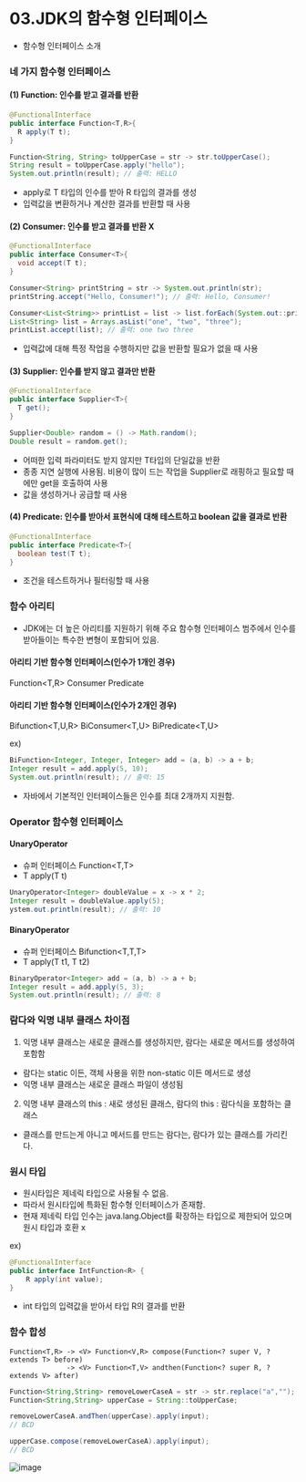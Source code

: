# 03.JDK의 함수형 인터페이스 
- 함수형 인터페이스 소개

### 네 가지 함수형 인터페이스
#### (1) Function: 인수를 받고 결과를 반환
```java
@FunctionalInterface
public interface Function<T,R>{
  R apply(T t);
}

Function<String, String> toUpperCase = str -> str.toUpperCase();
String result = toUpperCase.apply("hello");
System.out.println(result); // 출력: HELLO
```
- apply로 T 타입의 인수를 받아 R 타입의 결과를 생성
- 입력값을 변환하거나 계산한 결과를 반환할 때 사용

#### (2) Consumer: 인수를 받고 결과를 반환 X

```java
@FunctionalInterface
public interface Consumer<T>{
  void accept(T t);
}

Consumer<String> printString = str -> System.out.println(str);
printString.accept("Hello, Consumer!"); // 출력: Hello, Consumer!

Consumer<List<String>> printList = list -> list.forEach(System.out::println);
List<String> list = Arrays.asList("one", "two", "three");
printList.accept(list); // 출력: one two three
```
- 입력값에 대해 특정 작업을 수행하지만 값을 반환할 필요가 없을 때 사용
  
#### (3) Supplier: 인수를 받지 않고 결과만 반환

```java
@FunctionalInterface
public interface Supplier<T>{
  T get();
}

Supplier<Double> random = () -> Math.random();
Double result = random.get();
```
- 어떠한 입력 파라미터도 받지 않지만 T타입의 단일값을 반환
- 종종 지연 실행에 사용됨. 비용이 많이 드는 작업을 Supplier로 래핑하고 필요할 때에만 get을 호출하여 사용
- 값을 생성하거나 공급할 때 사용

#### (4) Predicate: 인수를 받아서 표현식에 대해 테스트하고 boolean 값을 결과로 반환 

```java
@FunctionalInterface
public interface Predicate<T>{
  boolean test(T t);
}
```
- 조건을 테스트하거나 필터링할 때 사용

### 함수 아리티
- JDK에는 더 높은 아리티를 지원하기 위해 주요 함수형 인터페이스 범주에서 인수를 받아들이는 특수한 변형이 포함되어 있음.

#### 아리티 기반 함수형 인터페이스(인수가 1개인 경우)
Function<T,R> Consumer<T> Predicate<T>

#### 아리티 기반 함수형 인터페이스(인수가 2개인 경우)
Bifunction<T,U,R> BiConsumer<T,U> BiPredicate<T,U>

ex)
```java
BiFunction<Integer, Integer, Integer> add = (a, b) -> a + b;
Integer result = add.apply(5, 10);
System.out.println(result); // 출력: 15
```
- 자바에서 기본적인 인터페이스들은 인수를 최대 2개까지 지원함.

### Operator 함수형 인터페이스
#### UnaryOperator<T> 
- 슈퍼 인터페이스 Function<T,T>
-  T apply(T t)
  
```java
UnaryOperator<Integer> doubleValue = x -> x * 2;
Integer result = doubleValue.apply(5);
ystem.out.println(result); // 출력: 10
```
#### BinaryOperator<T>
- 슈퍼 인터페이스 Bifunction<T,T,T>
- T apply(T t1, T t2)
  
 ```java
 BinaryOperator<Integer> add = (a, b) -> a + b;
 Integer result = add.apply(5, 3);
 System.out.println(result); // 출력: 8
 ```

###  람다와 익명 내부 클래스 차이점 
1. 익명 내부 클래스는 새로운 클래스를 생성하지만, 람다는 새로운 메서드를 생성하여 포함함
- 람다는 static 이든, 객체 사용을 위한 non-static 이든 메서드로 생성
- 익명 내부 클래스는 새로운 클래스 파일이 생성됨 


2. 익명 내부 클래스의 this : 새로 생성된 클래스, 람다의 this : 람다식을 포함하는 클래스 
- 클래스를 만드는게 아니고 메서드를 만드는 람다는, 람다가 있는 클래스를 가리킨다. 


### 원시 타입 
- 원시타입은 제네릭 타입으로 사용될 수 없음.
- 따라서 원시타입에 특화된 함수형 인터페이스가 존재함.
- 현재 제네릭 타입 인수는 java.lang.Object를 확장하는 타입으로 제한되어 있으며 원시 타입과 호환 x
  
ex)

```java
@FunctionalInterface
public interface IntFunction<R> {
    R apply(int value);
}
```
- int 타입의 입력값을 받아서 타입 R의 결과를 반환

### 함수 합성
```
Function<T,R> -> <V> Function<V,R> compose(Function<? super V, ? extends T> before)
              -> <V> Function<T,V> andthen(Function<? super R, ? extends V> after)
```
```java
Function<String,String> removeLowerCaseA = str -> str.replace("a","");
Function<String,String> upperCase = String::toUpperCase;

removeLowerCaseA.andThen(upperCase).apply(input);
// BCD

upperCase.compose(removeLowerCaseA).apply(input);
// BCD
```
![image](https://github.com/user-attachments/assets/0a10c8c8-9ea7-4003-822d-d4f5a4c851db)


 



